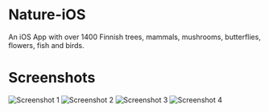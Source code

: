# Nature-iOS

An iOS App with over 1400 Finnish trees, mammals, mushrooms, butterflies, flowers, fish and birds.

# Screenshots
![Screenshot 1](https://kulpakko.com/static/nature/screenshots-github/iphonexsmax-1.png "Screenshot 1")
![Screenshot 2](https://kulpakko.com/static/nature/screenshots-github/iphonexsmax-2.png "Screenshot 2")
![Screenshot 3](https://kulpakko.com/static/nature/screenshots-github/iphonexsmax-3.png "Screenshot 3")
![Screenshot 4](https://kulpakko.com/static/nature/screenshots-github/iphonexsmax-4.png "Screenshot 4")
